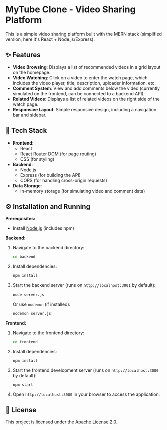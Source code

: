 # MyTube Clone - Video Sharing Platform

This is a simple video sharing platform built with the MERN stack (simplified version, here it's React + Node.js/Express).

## ✨ Features

*   **Video Browsing**: Displays a list of recommended videos in a grid layout on the homepage.
*   **Video Watching**: Click on a video to enter the watch page, which includes the video player, title, description, uploader information, etc.
*   **Comment System**: View and add comments below the video (currently simulated on the frontend, can be connected to a backend API).
*   **Related Videos**: Displays a list of related videos on the right side of the watch page.
*   **Responsive Layout**: Simple responsive design, including a navigation bar and sidebar.

## 🚀 Tech Stack

*   **Frontend**:
    *   React
    *   React Router DOM (for page routing)
    *   CSS (for styling)
*   **Backend**:
    *   Node.js
    *   Express (for building the API)
    *   CORS (for handling cross-origin requests)
*   **Data Storage**:
    *   In-memory storage (for simulating video and comment data)

## ⚙️ Installation and Running

**Prerequisites:**

*   Install [Node.js](https://nodejs.org/) (includes npm)

**Backend:**

1.  Navigate to the backend directory:
    ```bash
    cd backend
    ```
2.  Install dependencies:
    ```bash
    npm install
    ```
3.  Start the backend server (runs on `http://localhost:3001` by default):
    ```bash
    node server.js
    ```
    Or use `nodemon` (if installed):
    ```bash
    nodemon server.js
    ```

**Frontend:**

1.  Navigate to the frontend directory:
    ```bash
    cd frontend
    ```
2.  Install dependencies:
    ```bash
    npm install
    ```
3.  Start the frontend development server (runs on `http://localhost:3000` by default):
    ```bash
    npm start
    ```

4.  Open `http://localhost:3000` in your browser to access the application.

## 📄 License

This project is licensed under the [Apache License 2.0](LICENSE).
